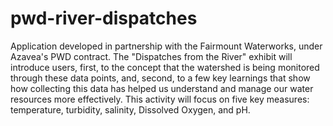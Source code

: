 # pwd-river-dispatches
Application developed in partnership with the Fairmount Waterworks, under Azavea's PWD contract. The "Dispatches from the River" exhibit  will introduce users, first, to the concept that the watershed is being monitored through these data points, and, second, to a few key learnings that show how collecting this data has helped us understand and manage our water resources more effectively. This activity will focus on five key measures: temperature, turbidity, salinity, Dissolved Oxygen, and pH.
